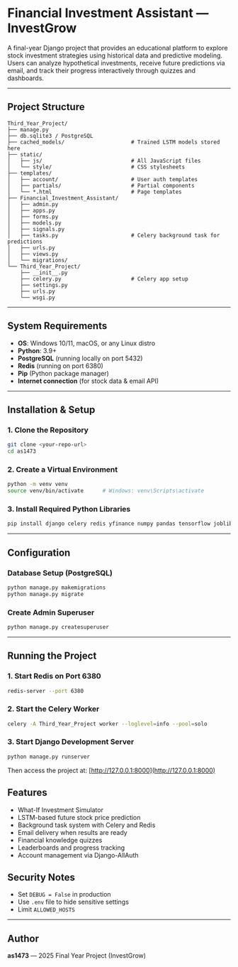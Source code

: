 
# Financial Investment Assistant — InvestGrow

A final-year Django project that provides an educational platform to explore stock investment strategies using historical data and predictive modeling. Users can analyze hypothetical investments, receive future predictions via email, and track their progress interactively through quizzes and dashboards.

---

## Project Structure

```
Third_Year_Project/
├── manage.py
├── db.sqlite3 / PostgreSQL
├── cached_models/                     # Trained LSTM models stored here
├── static/
│   ├── js/                            # All JavaScript files
│   └── style/                         # CSS stylesheets
├── templates/
│   ├── account/                       # User auth templates
│   ├── partials/                      # Partial components
│   └── *.html                         # Page templates
├── Financial_Investment_Assistant/
│   ├── admin.py
│   ├── apps.py
│   ├── forms.py
│   ├── models.py
│   ├── signals.py
│   ├── tasks.py                       # Celery background task for predictions
│   ├── urls.py
│   ├── views.py
│   └── migrations/
└── Third_Year_Project/
    ├── __init__.py
    ├── celery.py                      # Celery app setup
    ├── settings.py
    ├── urls.py
    └── wsgi.py
```

---

## System Requirements

- **OS**: Windows 10/11, macOS, or any Linux distro
- **Python**: 3.9+
- **PostgreSQL** (running locally on port 5432)
- **Redis** (running on port 6380)
- **Pip** (Python package manager)
- **Internet connection** (for stock data & email API)

---

## Installation & Setup

### 1. Clone the Repository

```bash
git clone <your-repo-url>
cd as1473
```

### 2. Create a Virtual Environment

```bash
python -m venv venv
source venv/bin/activate      # Windows: venv\Scripts\activate
```

### 3. Install Required Python Libraries

```bash
pip install django celery redis yfinance numpy pandas tensorflow joblib django-allauth django-extensions scikit-learn
```

---

## Configuration

### Database Setup (PostgreSQL)

```bash
python manage.py makemigrations
python manage.py migrate
```

### Create Admin Superuser

```bash
python manage.py createsuperuser
```

---

## Running the Project

### 1. Start Redis on Port 6380

```bash
redis-server --port 6380
```

### 2. Start the Celery Worker

```bash
celery -A Third_Year_Project worker --loglevel=info --pool=solo
```

### 3. Start Django Development Server

```bash
python manage.py runserver
```

Then access the project at: [http://127.0.0.1:8000](http://127.0.0.1:8000)


## Features

- What-If Investment Simulator
- LSTM-based future stock price prediction
- Background task system with Celery and Redis
- Email delivery when results are ready
- Financial knowledge quizzes
- Leaderboards and progress tracking
- Account management via Django-AllAuth


## Security Notes

- Set `DEBUG = False` in production
- Use `.env` file to hide sensitive settings
- Limit `ALLOWED_HOSTS`

---

## Author

**as1473** — 2025 Final Year Project (InvestGrow)